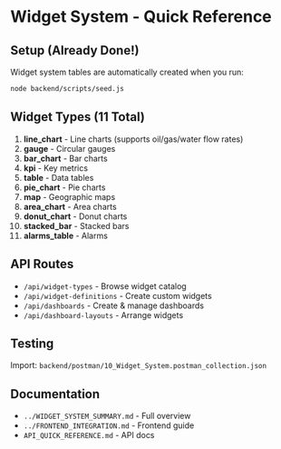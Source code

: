 # Widget System - Quick Reference

## Setup (Already Done!)

Widget system tables are automatically created when you run:
```bash
node backend/scripts/seed.js
```

## Widget Types (11 Total)

1. **line_chart** - Line charts (supports oil/gas/water flow rates)
2. **gauge** - Circular gauges
3. **bar_chart** - Bar charts
4. **kpi** - Key metrics
5. **table** - Data tables
6. **pie_chart** - Pie charts
7. **map** - Geographic maps
8. **area_chart** - Area charts
9. **donut_chart** - Donut charts
10. **stacked_bar** - Stacked bars
11. **alarms_table** - Alarms

## API Routes

- `/api/widget-types` - Browse widget catalog
- `/api/widget-definitions` - Create custom widgets
- `/api/dashboards` - Create & manage dashboards
- `/api/dashboard-layouts` - Arrange widgets

## Testing

Import: `backend/postman/10_Widget_System.postman_collection.json`

## Documentation

- `../WIDGET_SYSTEM_SUMMARY.md` - Full overview
- `../FRONTEND_INTEGRATION.md` - Frontend guide
- `API_QUICK_REFERENCE.md` - API docs
